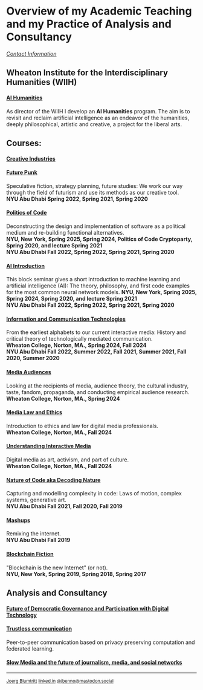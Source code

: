 # Overview of my Academic Teaching and my Practice of Analysis and Consultancy
[*Contact Information*](/contact.md)  

## Wheaton Institute for the Interdisciplinary Humanities (WIIH)

#### [AI Humanities](https://github.com/jbenno/AI-Humanities)
  
  As director of the WIIH I develop an **AI Humanities** program. The aim is to revisit and reclaim artificial intelligence as an endeavor of the humanities, deeply philosophical, artistic and creative, a project for the liberal arts. 

## Courses:

#### [Creative Industries](https://github.com/jbenno/course_creative_industries)

#### [Future Punk](https://github.com/jbenno/nyuad_future_punk)
  Speculative fiction, strategy planning, future studies: We work our way through the field of futurism and use its methods as our creative tool.  
  **NYU Abu Dhabi Spring 2022, Spring 2021, Spring 2020**
  
#### [Politics of Code](https://github.com/jbenno/course_politics_of_code)
  Deconstructing the design and implementation of software as a political medium and re-building functional alternatives.  
  **NYU, New York, Spring 2025, Spring 2024, Politics of Code Cryptoparty, Spring 2020, and lecture Spring 2021**  
  **NYU Abu Dhabi Fall 2022, Spring 2022, Spring 2021, Spring 2020**  

#### [AI Introduction](https://github.com/jbenno/course_AI)
  This block seminar gives a short introduction to machine learning and artificial intelligence (AI): The theory, philosophy, and first code examples for the most common neural network models.
  **NYU, New York, Spring 2025, Spring 2024, Spring 2020, and lecture Spring 2021**  
  **NYU Abu Dhabi Fall 2022, Spring 2022, Spring 2021, Spring 2020**  
  
#### [Information and Communication Technologies](https://github.com/jbenno/course_comm_tech)
  From the earliest alphabets to our current interactive media: History and critical theory of technologically mediated  communication.    
  **Wheaton College, Norton, MA., Spring 2024, Fall 2024**  
  **NYU Abu Dhabi Fall 2022, Summer 2022, Fall 2021, Summer 2021, Fall 2020, Summer 2020**

#### [Media Audiences](https://github.com/jbenno/course_media_audiences)
  Looking at the recipients of media, audience theory, the cultural industry, taste, fandom, propaganda, and conducting empirical audience research.  
 **Wheaton College, Norton, MA., Spring 2024**

#### [Media Law and Ethics](https://github.com/jbenno/course_media_ethics)
 Introduction to ethics and law for digital media professionals.  
 **Wheaton College, Norton, MA., Fall 2024**

#### [Understanding Interactive Media](https://github.com/jbenno/course_understanding_IM)
  Digital media as art, activism, and part of culture.  
   **Wheaton College, Norton, MA., Fall 2024**

#### [Nature of Code aka Decoding Nature](https://github.com/jbenno/nyuad_decoding_nature/wiki)
  Capturing and modelling complexity in code: Laws of motion, complex systems, generative art.  
   **NYU Abu Dhabi Fall 2021, Fall 2020, Fall 2019**
   
#### [Mashups](https://github.com/jbenno/nyuad_mashups/blob/master/README.md)
  Remixing the internet.  
   **NYU Abu Dhabi Fall 2019**
   
#### [Blockchain Fiction](https://github.com/jbenno/nyu_blockchain_fiction/blob/master/README.md)
  "Blockchain is the new Internet" (or not).  
  **NYU, New York, Spring 2019, Spring 2018, Spring 2017**

## Analysis and Consultancy
#### [Future of Democratic Governance and Participation with Digital Technology](https://github.com/jbenno/liquid)
  
#### [Trustless communication](https://github.com/jbenno/homomorphic_encryption)
  Peer-to-peer communication based on privacy preserving computation and federated learning.

#### [Slow Media and the future of journalism, media, and social networks](https://github.com/jbenno/future_media/wiki)
  
***

<sub>[Joerg Blumtritt](https://jbenno.net) [linked.in](https://www.linkedin.com/in/joergblumtritt/) [@jbenno@mastodon.social](https://mastodon.social/@jbenno)</sub>
